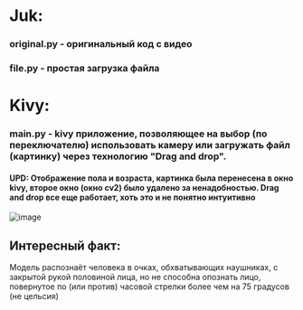 # Juk: 
### original.py - оригинальный код с видео
### file.py - простая загрузка файла
# Kivy:
### main.py - kivy приложение, позволяющее на выбор (по переключателю) использовать камеру или загружать файл (картинку) через технологию "Drag and drop".
#### UPD: Отображение пола и возраста, картинка была перенесена в окно kivy, второе окно (окно cv2) было удалено за ненадобностью. Drag and drop все еще работает, хоть это и не понятно интуитивно

![image](https://github.com/user-attachments/assets/3944702f-b07f-44c5-9013-143cd4c1a3d2)


## Интересный факт:
Модель распознаёт человека в очках, обхватывающих наушниках, с закрытой рукой половиной лица, но не способна опознать лицо, повернутое по (или против) часовой стрелки более чем на 75 градусов (не цельсия)
